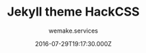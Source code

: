 ---
title: Jekyll theme HackCSS
github: 'https://github.com/wemake-services/jekyll-theme-hackcss'
demo: 'https://wemake.services/jekyll-theme-hackcss/'
author: wemake.services
ssg:
  - Jekyll
cms:
  - No Cms
date: 2016-07-29T19:17:30.000Z
github_branch: gh-pages
description: Dead simple CSS framework now with Jekyll.
stale: false
---